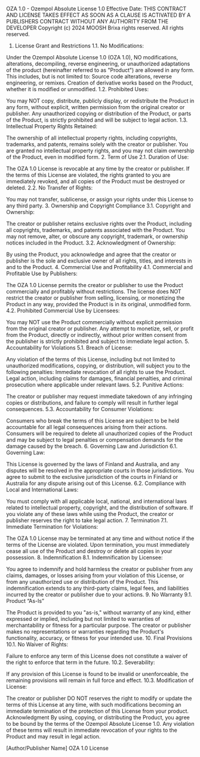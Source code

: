 OZA 1.0 - Ozempol Absolute License 1.0
Effective Date: THIS CONTRACT AND LICENSE TAKES EFFECT AS SOON AS A CLAUSE IS ACTIVATED BY A PUBLISHERS CONTRACT WITHOUT ANY AUTHORITY FROM THE DEVELOPER
Copyright (c) 2024 MOOSH Brixa rights reserved. All rights reserved.

1. License Grant and Restrictions
1.1. No Modifications:

Under the Ozempol Absolute License 1.0 (OZA 1.0), NO modifications, alterations, decompiling, reverse engineering, or unauthorized adaptations of the product (hereinafter referred to as "Product") are allowed in any form. This includes, but is not limited to:
Source code alterations, reverse engineering, or remixes.
Creation of derivative works based on the Product, whether it is modified or unmodified.
1.2. Prohibited Uses:

You may NOT copy, distribute, publicly display, or redistribute the Product in any form, without explicit, written permission from the original creator or publisher.
Any unauthorized copying or distribution of the Product, or parts of the Product, is strictly prohibited and will be subject to legal action.
1.3. Intellectual Property Rights Retained:

The ownership of all intellectual property rights, including copyrights, trademarks, and patents, remains solely with the creator or publisher.
You are granted no intellectual property rights, and you may not claim ownership of the Product, even in modified form.
2. Term of Use
2.1. Duration of Use:

The OZA 1.0 License is revocable at any time by the creator or publisher.
If the terms of this License are violated, the rights granted to you are immediately revoked, and all copies of the Product must be destroyed or deleted.
2.2. No Transfer of Rights:

You may not transfer, sublicense, or assign your rights under this License to any third party.
3. Ownership and Copyright Compliance
3.1. Copyright and Ownership:

The creator or publisher retains exclusive rights over the Product, including all copyrights, trademarks, and patents associated with the Product.
You may not remove, alter, or obscure any copyright, trademark, or ownership notices included in the Product.
3.2. Acknowledgment of Ownership:

By using the Product, you acknowledge and agree that the creator or publisher is the sole and exclusive owner of all rights, titles, and interests in and to the Product.
4. Commercial Use and Profitability
4.1. Commercial and Profitable Use by Publishers:

The OZA 1.0 License permits the creator or publisher to use the Product commercially and profitably without restrictions.
The license does NOT restrict the creator or publisher from selling, licensing, or monetizing the Product in any way, provided the Product is in its original, unmodified form.
4.2. Prohibited Commercial Use by Licensees:

You may NOT use the Product commercially without explicit permission from the original creator or publisher.
Any attempt to monetize, sell, or profit from the Product, directly or indirectly, without prior written consent from the publisher is strictly prohibited and subject to immediate legal action.
5. Accountability for Violations
5.1. Breach of License:

Any violation of the terms of this License, including but not limited to unauthorized modifications, copying, or distribution, will subject you to the following penalties:
Immediate revocation of all rights to use the Product.
Legal action, including claims for damages, financial penalties, and criminal prosecution where applicable under relevant laws.
5.2. Punitive Actions:

The creator or publisher may request immediate takedown of any infringing copies or distributions, and failure to comply will result in further legal consequences.
5.3. Accountability for Consumer Violations:

Consumers who break the terms of this License are subject to be held accountable for all legal consequences arising from their actions.
Consumers will be required to delete all unauthorized copies of the Product and may be subject to legal penalties or compensation demands for the damage caused by the breach.
6. Governing Law and Jurisdiction
6.1. Governing Law:

This License is governed by the laws of Finland and Australia, and any disputes will be resolved in the appropriate courts in those jurisdictions.
You agree to submit to the exclusive jurisdiction of the courts in Finland or Australia for any dispute arising out of this License.
6.2. Compliance with Local and International Laws:

You must comply with all applicable local, national, and international laws related to intellectual property, copyright, and the distribution of software.
If you violate any of these laws while using the Product, the creator or publisher reserves the right to take legal action.
7. Termination
7.1. Immediate Termination for Violations:

The OZA 1.0 License may be terminated at any time and without notice if the terms of the License are violated.
Upon termination, you must immediately cease all use of the Product and destroy or delete all copies in your possession.
8. Indemnification
8.1. Indemnification by Licensee:

You agree to indemnify and hold harmless the creator or publisher from any claims, damages, or losses arising from your violation of this License, or from any unauthorized use or distribution of the Product.
This indemnification extends to any third-party claims, legal fees, and liabilities incurred by the creator or publisher due to your actions.
9. No Warranty
9.1. Product “As-Is”

The Product is provided to you "as-is," without warranty of any kind, either expressed or implied, including but not limited to warranties of merchantability or fitness for a particular purpose.
The creator or publisher makes no representations or warranties regarding the Product's functionality, accuracy, or fitness for your intended use.
10. Final Provisions
10.1. No Waiver of Rights:

Failure to enforce any term of this License does not constitute a waiver of the right to enforce that term in the future.
10.2. Severability:

If any provision of this License is found to be invalid or unenforceable, the remaining provisions will remain in full force and effect.
10.3. Modification of License:

The creator or publisher DO NOT reserves the right to modify or update the terms of this License at any time, with such modifications becoming an immediate termination of the protection of this License from your product.
Acknowledgment
By using, copying, or distributing the Product, you agree to be bound by the terms of the Ozempol Absolute License 1.0. Any violation of these terms will result in immediate revocation of your rights to the Product and may result in legal action.

[Author/Publisher Name]
OZA 1.0 License
